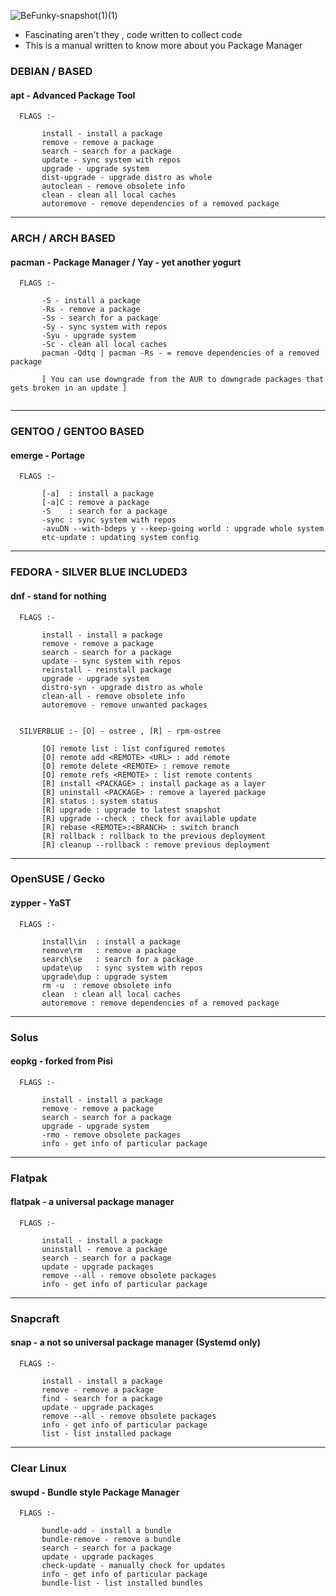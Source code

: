 ![BeFunky-snapshot(1)(1)](https://user-images.githubusercontent.com/68412503/120606015-59f9fe80-c46c-11eb-86de-5591ea754b8a.png)


- Fascinating aren't they , code written to collect code
- This is a manual written to know more about you Package Manager


### DEBIAN / BASED
#### apt - Advanced Package Tool 
```
  FLAGS :-
   
       install - install a package
       remove - remove a package
       search - search for a package
       update - sync system with repos
       upgrade - upgrade system
       dist-upgrade - upgrade distro as whole
       autoclean - remove obsolete info
       clean - clean all local caches
       autoremove - remove dependencies of a removed package
``` 

-----


### ARCH / ARCH BASED
#### pacman - Package Manager / Yay - yet another yogurt
```
  FLAGS :-
   
       -S - install a package
       -Rs - remove a package
       -Ss - search for a package
       -Sy - sync system with repos
       -Syu - upgrade system
       -Sc - clean all local caches
       pacman -Qdtq | pacman -Rs - = remove dependencies of a removed package
       
       [ You can use downgrade from the AUR to downgrade packages that gets broken in an update ]
       
``` 

-----

### GENTOO / GENTOO BASED 
#### emerge - Portage
```
  FLAGS :-
   
       [-a]  : install a package
       [-a]C : remove a package
       -S    : search for a package
       -sync : sync system with repos
       -avuDN --with-bdeps y --keep-going world : upgrade whole system
       etc-update : updating system config
``` 

-----

### FEDORA - SILVER BLUE INCLUDED3 
#### dnf - stand for nothing
```
  FLAGS :-                                                           

       install - install a package              
       remove - remove a package                
       search - search for a package            
       update - sync system with repos          
       reinstall - reinstall package            
       upgrade - upgrade system                 
       distro-syn - upgrade distro as whole     
       clean-all - remove obsolete info         
       autoremove - remove unwanted packages    
                                                     
                                                     
  SILVERBLUE :- [O] - ostree , [R] - rpm-ostree
  
       [O] remote list : list configured remotes
       [O] remote add <REMOTE> <URL> : add remote
       [O] remote delete <REMOTE> : remove remote
       [O] remote refs <REMOTE> : list remote contents
       [R] install <PACKAGE> : install package as a layer
       [R] uninstall <PACKAGE> : remove a layered package
       [R] status : system status
       [R] upgrade : upgrade to latest snapshot
       [R] upgrade --check : check for available update
       [R] rebase <REMOTE>:<BRANCH> : switch branch
       [R] rollback : rollback to the previous deployment
       [R] cleanup --rollback : remove previous deployment
``` 

-----

### OpenSUSE / Gecko 
#### zypper - YaST
```
  FLAGS :-
   
       install\in  : install a package
       remove\rm   : remove a package
       search\se   : search for a package
       update\up   : sync system with repos
       upgrade\dup : upgrade system
       rm -u  : remove obsolete info
       clean  : clean all local caches
       autoremove : remove dependencies of a removed package

```

-----

### Solus
#### eopkg - forked from Pisi 
```
  FLAGS :-
   
       install - install a package
       remove - remove a package
       search - search for a package
       upgrade - upgrade system
       -rmo - remove obsolete packages
       info - get info of particular package
``` 

-----

### Flatpak
#### flatpak - a  universal package manager 
```
  FLAGS :-
   
       install - install a package
       uninstall - remove a package
       search - search for a package
       update - upgrade packages
       remove --all - remove obsolete packages
       info - get info of particular package
``` 

-----

### Snapcraft
#### snap - a not so universal package manager (Systemd only)
```
  FLAGS :-
   
       install - install a package
       remove - remove a package
       find - search for a package
       update - upgrade packages
       remove --all - remove obsolete packages
       info - get info of particular package
       list - list installed package
``` 

-----

### Clear Linux
#### swupd - Bundle style Package Manager
```
  FLAGS :-
   
       bundle-add - install a bundle
       bundle-remove - remove a bundle
       search - search for a package
       update - upgrade packages
       check-update - manually check for updates
       info - get info of particular package
       bundle-list - list installed bundles
``` 
